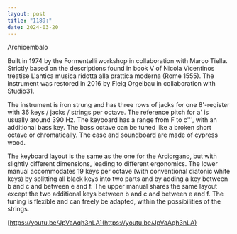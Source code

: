 ```yaml
---
layout: post
title: "1189:"
date: 2024-03-20
---
```


Archicembalo

Built in 1974 by the Formentelli workshop in collaboration with Marco Tiella. Strictly based on the descriptions found in book V of Nicola Vicentinos treatise L'antica musica ridotta alla prattica moderna (Rome 1555). The instrument was restored in 2016 by Fleig Orgelbau in collaboration with Studio31.

The instrument is iron strung and has three rows of jacks for one 8'-register with 36 keys / jacks / strings per octave. The reference pitch for a' is usually around 390 Hz. The keyboard has a range from F to c''', with an additional bass key. The bass octave can be tuned like a broken short octave or chromatically. The case and soundboard are made of cypress wood.

The keyboard layout is the same as the one for the Arciorgano, but with slightly different dimensions, leading to different ergonomics. The lower manual accommodates 19 keys per octave (with conventional diatonic white keys) by splitting all black keys into two parts and by adding a key between b and c and between e and f. The upper manual shares the same layout except the two additional keys between b and c and between e and f. The tuning is flexible and can freely be adapted, within the possibilities of the strings.

[https://youtu.be/JpVaAqh3nLA](https://youtu.be/JpVaAqh3nLA)
